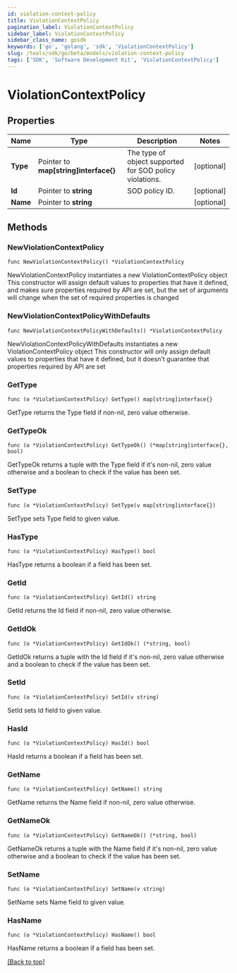 ```yaml
---
id: violation-context-policy
title: ViolationContextPolicy
pagination_label: ViolationContextPolicy
sidebar_label: ViolationContextPolicy
sidebar_class_name: gosdk
keywords: ['go', 'golang', 'sdk', 'ViolationContextPolicy'] 
slug: /tools/sdk/go/beta/models/violation-context-policy
tags: ['SDK', 'Software Development Kit', 'ViolationContextPolicy']
---
```


# ViolationContextPolicy

## Properties

Name | Type | Description | Notes
------------ | ------------- | ------------- | -------------
**Type** | Pointer to **map[string]interface{}** | The type of object supported for SOD policy violations. | [optional] 
**Id** | Pointer to **string** | SOD policy ID. | [optional] 
**Name** | Pointer to **string** |  | [optional] 

## Methods

### NewViolationContextPolicy

`func NewViolationContextPolicy() *ViolationContextPolicy`

NewViolationContextPolicy instantiates a new ViolationContextPolicy object
This constructor will assign default values to properties that have it defined,
and makes sure properties required by API are set, but the set of arguments
will change when the set of required properties is changed

### NewViolationContextPolicyWithDefaults

`func NewViolationContextPolicyWithDefaults() *ViolationContextPolicy`

NewViolationContextPolicyWithDefaults instantiates a new ViolationContextPolicy object
This constructor will only assign default values to properties that have it defined,
but it doesn't guarantee that properties required by API are set

### GetType

`func (o *ViolationContextPolicy) GetType() map[string]interface{}`

GetType returns the Type field if non-nil, zero value otherwise.

### GetTypeOk

`func (o *ViolationContextPolicy) GetTypeOk() (*map[string]interface{}, bool)`

GetTypeOk returns a tuple with the Type field if it's non-nil, zero value otherwise
and a boolean to check if the value has been set.

### SetType

`func (o *ViolationContextPolicy) SetType(v map[string]interface{})`

SetType sets Type field to given value.

### HasType

`func (o *ViolationContextPolicy) HasType() bool`

HasType returns a boolean if a field has been set.

### GetId

`func (o *ViolationContextPolicy) GetId() string`

GetId returns the Id field if non-nil, zero value otherwise.

### GetIdOk

`func (o *ViolationContextPolicy) GetIdOk() (*string, bool)`

GetIdOk returns a tuple with the Id field if it's non-nil, zero value otherwise
and a boolean to check if the value has been set.

### SetId

`func (o *ViolationContextPolicy) SetId(v string)`

SetId sets Id field to given value.

### HasId

`func (o *ViolationContextPolicy) HasId() bool`

HasId returns a boolean if a field has been set.

### GetName

`func (o *ViolationContextPolicy) GetName() string`

GetName returns the Name field if non-nil, zero value otherwise.

### GetNameOk

`func (o *ViolationContextPolicy) GetNameOk() (*string, bool)`

GetNameOk returns a tuple with the Name field if it's non-nil, zero value otherwise
and a boolean to check if the value has been set.

### SetName

`func (o *ViolationContextPolicy) SetName(v string)`

SetName sets Name field to given value.

### HasName

`func (o *ViolationContextPolicy) HasName() bool`

HasName returns a boolean if a field has been set.


[[Back to top]](#) 


